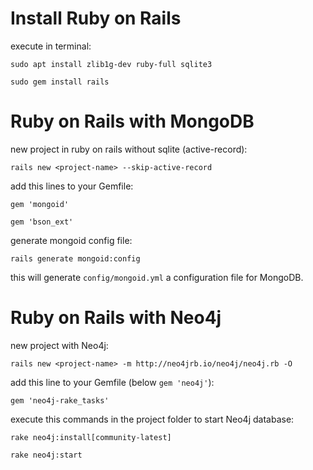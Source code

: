 Install Ruby on Rails
=====================

execute in terminal:

    sudo apt install zlib1g-dev ruby-full sqlite3

    sudo gem install rails


Ruby on Rails with MongoDB
==========================

new project in ruby on rails without sqlite (active-record):

    rails new <project-name> --skip-active-record

add this lines to your Gemfile:

    gem 'mongoid'

    gem 'bson_ext'

generate mongoid config file:

    rails generate mongoid:config

this will generate `config/mongoid.yml` a configuration file for MongoDB.

Ruby on Rails with Neo4j
========================

new project with Neo4j:

    rails new <project-name> -m http://neo4jrb.io/neo4j/neo4j.rb -O
    
add this line to your Gemfile (below `gem 'neo4j'`):

    gem 'neo4j-rake_tasks'
    
execute this commands in the project folder to start Neo4j database:

    rake neo4j:install[community-latest]
    
    rake neo4j:start

